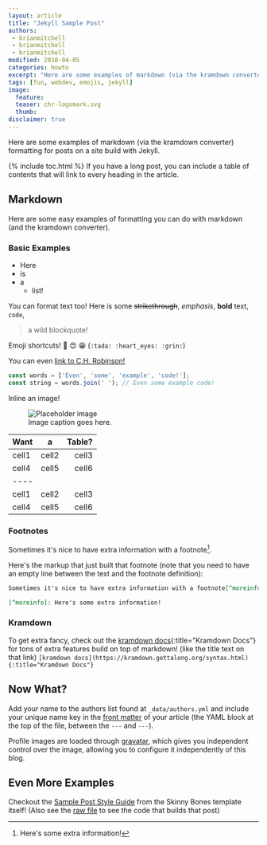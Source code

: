 ```yaml
---
layout: article
title: "Jekyll Sample Post"
authors:
 - brianmitchell
 - brianmitchell
 - brianmitchell
modified: 2018-04-05
categories: howto
excerpt: "Here are some examples of markdown (via the kramdown converter) formatting for posts on a site build with Jekyll."
tags: [fun, webdev, emojis, jekyll]
image:
  feature:
  teaser: chr-logomark.svg
  thumb:
disclaimer: true
---
```


Here are some examples of markdown (via the kramdown converter) formatting for posts on a site build with Jekyll.

{% include toc.html %}
If you have a long post, you can include a table of contents that will link to every heading in the article.

## Markdown

Here are some easy examples of formatting you can do with markdown (and the kramdown converter).

### Basic Examples

- Here
- is
- a
  - list!

You can format text too! Here is some ~~strikethrough~~, _emphasis_, **bold** text, `code`,
> a wild blockquote!

Emoji shortcuts! :tada: :heart_eyes: :grin: (`:tada: :heart_eyes: :grin:`)

You can even [link to C.H. Robinson!](https://www.chrobinson.com)
```js
const words = ['Even', 'some', 'example', 'code!'];
const string = words.join(' '); // Even some example code!
```

Inline an image!

<figure>
	<img src="http://placehold.it/600x250.gif" alt="Placeholder image">
	<figcaption>Image caption goes here.</figcaption>
</figure>

| Want  | a     | Table? |
|:------|:-----:|-------:|
| cell1 | cell2 | cell3  |
| cell4 | cell5 | cell6  |
|----
| cell1 | cell2 | cell3  |
| cell4 | cell5 | cell6  |

### Footnotes

Sometimes it's nice to have extra information with a footnote[^moreinfo].

[^moreinfo]: Here's some extra information!

Here's the markup that just built that footnote
(note that you need to have an empty line between the text and the footnote definition):
```md
Sometimes it's nice to have extra information with a footnote[^moreinfo].

[^moreinfo]: Here's some extra information!
```

### Kramdown

To get extra fancy, check out the [kramdown docs](https://kramdown.gettalong.org/syntax.html){:title="Kramdown Docs"} for tons of extra features
build on top of markdown! (like the title text on that link)
`[kramdown docs](https://kramdown.gettalong.org/syntax.html){:title="Kramdown Docs"}`

## Now What?

Add your name to the authors list found at `_data/authors.yml` and include your unique name key in the [front matter](https://jekyllrb.com/docs/frontmatter/)
of your article (the YAML block at the top of the file, between the `---` and `---`).

Profile images are loaded through [gravatar](https://en.gravatar.com/), which gives you independent control over the
image, allowing you to configure it independently of this blog.

## Even More Examples

Checkout the [Sample Post Style Guide](https://mmistakes.github.io/skinny-bones-jekyll/articles/sample-post/) from the
Skinny Bones template itself! (Also see the
[raw file](https://raw.githubusercontent.com/mmistakes/skinny-bones-jekyll/gh-pages/_posts/articles/2011-03-10-sample-post.md)
to see the code that builds that post)
